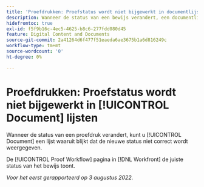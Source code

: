 ```yaml
---
title: 'Proefdrukken: Proefstatus wordt niet bijgewerkt in documentlijsten.'''
description: Wanneer de status van een bewijs verandert, een documentlijst die dat bewijs toont niet de correcte nieuwe status toont.
hidefromtoc: true
exl-id: f5f9b16c-4ec5-4625-b8c6-277fdd080d45
feature: Digital Content and Documents
source-git-commit: 2a41264d6f477f51eaeda6ae3675b1a6d816249c
workflow-type: tm+mt
source-wordcount: '0'
ht-degree: 0%

---
```


# Proefdrukken: Proefstatus wordt niet bijgewerkt in [!UICONTROL Document] lijsten

<!--Won't fix tab, article live by request-->

Wanneer de status van een proefdruk verandert, kunt u [!UICONTROL Document] een lijst waaruit blijkt dat de nieuwe status niet correct wordt weergegeven.

De [!UICONTROL Proof Workflow] pagina in [!DNL Workfront] de juiste status van het bewijs toont.

_Voor het eerst gerapporteerd op 3 augustus 2022._

